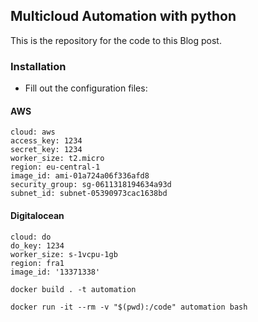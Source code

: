## Multicloud Automation with python

This is the repository for the code to this Blog post.


### Installation 

- Fill out the configuration files: 

#### AWS

```
cloud: aws
access_key: 1234
secret_key: 1234
worker_size: t2.micro
region: eu-central-1
image_id: ami-01a724a06f336afd8
security_group: sg-0611318194634a93d
subnet_id: subnet-05390973cac1638bd
```

#### Digitalocean

```
cloud: do
do_key: 1234
worker_size: s-1vcpu-1gb
region: fra1
image_id: '13371338'
```

```
docker build . -t automation 

docker run -it --rm -v "$(pwd):/code" automation bash
```
